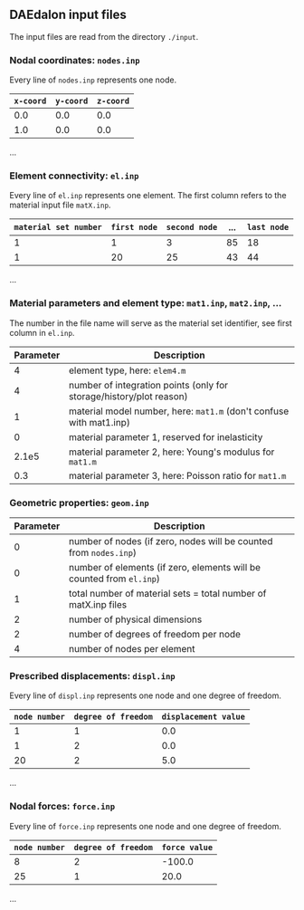 ## DAEdalon input files

The input files are read from the directory `./input`.

### Nodal coordinates: `nodes.inp`
Every line of `nodes.inp` represents one node.

`x-coord` | `y-coord` | `z-coord`
--- | --- | ---
0.0 | 0.0 | 0.0
1.0 | 0.0 | 0.0
...

### Element connectivity: `el.inp`
Every line of `el.inp` represents one element.
The first column refers to the material input file `matX.inp`.

`material set number` | `first node` | `second node` | ... | `last node`
--- | --- | --- | --- | ---
1 | 1 | 3 | 85 | 18
1 | 20 | 25 | 43 | 44
...

### Material parameters and element type: `mat1.inp`, `mat2.inp`, ...
The number in the file name will serve as the material set identifier, see first column in `el.inp`.

Parameter | Description
--- | ---
4 | element type, here: `elem4.m`
4 | number of integration points (only for storage/history/plot reason)
1 | material model number, here: `mat1.m` (don't confuse with mat1.inp)
0 | material parameter 1, reserved for inelasticity
2.1e5 | material parameter 2, here: Young's modulus for `mat1.m`
0.3 | material parameter 3, here: Poisson ratio for `mat1.m`

### Geometric properties: `geom.inp`
Parameter | Description
--- | ---
0 | number of nodes (if zero, nodes will be counted from `nodes.inp`)
0 | number of elements (if zero, elements will be counted from `el.inp`)
1 | total number of material sets = total number of matX.inp files
2 | number of physical dimensions
2 | number of degrees of freedom per node
4 | number of nodes per element

### Prescribed displacements: `displ.inp`
Every line of `displ.inp` represents one node and one degree of freedom.

`node number` | `degree of freedom` | `displacement value`
--- | --- | ---
1 | 1 | 0.0
1 | 2 | 0.0
20 | 2 | 5.0
...

### Nodal forces: `force.inp`
Every line of `force.inp` represents one node and one degree of freedom.

`node number` | `degree of freedom` | `force value`
--- | --- | ---
8 | 2 | -100.0
25 | 1 | 20.0
...
